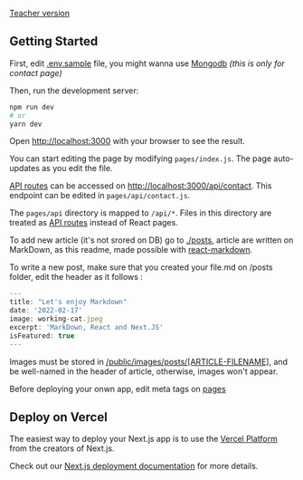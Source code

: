 [Teacher version](https://github.com/mschwarzmueller/nextjs-course-code/tree/10-prj-blog)
## Getting Started

First, edit [.env.sample](.env.sample) file, you might wanna use [Mongodb](https://www.mongodb.com) 
_(this is only for contact page)_

Then, run the development server:

```bash
npm run dev
# or
yarn dev
```

Open [http://localhost:3000](http://localhost:3000) with your browser to see the result.

You can start editing the page by modifying `pages/index.js`. The page auto-updates as you edit the file.

[API routes](https://nextjs.org/docs/api-routes/introduction) can be accessed on [http://localhost:3000/api/contact](http://localhost:3000/api/contact). This endpoint can be edited in `pages/api/contact.js`.

The `pages/api` directory is mapped to `/api/*`. Files in this directory are treated as [API routes](https://nextjs.org/docs/api-routes/introduction) instead of React pages.

To add new article (it's not srored on DB) go to [./posts](./posts/about-article.md), article are written on MarkDown, as this readme, made possible with [react-markdown](https://www.npmjs.com/package/react-markdown).

To write a new post, make sure that you created your file.md on /posts folder, edit the header as it follows :

```js
---
title: "Let's enjoy Markdown"
date: '2022-02-17'
image: working-cat.jpeg
excerpt: 'MarkDown, React and Next.JS'
isFeatured: true
---
```

Images must be stored in [/public/images/posts/[ARTICLE-FILENAME]](/blog/public/images/posts/), and be well-named in the header of article, otherwise, images won't appear.

Before deploying your onwn app, edit meta tags on [pages](/blog/pages/)

## Deploy on Vercel

The easiest way to deploy your Next.js app is to use the [Vercel Platform](https://vercel.com/new?utm_medium=default-template&filter=next.js&utm_source=create-next-app&utm_campaign=create-next-app-readme) from the creators of Next.js.

Check out our [Next.js deployment documentation](https://nextjs.org/docs/deployment) for more details.
